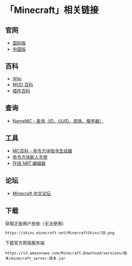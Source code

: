 # 「Minecraft」相关链接

## 官网

- [国际版](https://minecraft.net/)
- [中国版](https://mc.163.com/)

## 百科

- [Wiki](https://minecraft-zh.gamepedia.com/)
- [MOD 百科](https://www.mcmod.cn/)
- [插件百科](https://mineplugin.org/)

## 查询

- [NameMC - 查询（ID、UUID、皮肤、服务器）](https://namemc.com/)

## 工具

- [MC百科 - 命令方块指令生成器](https://www.mcmod.cn/tools/cbcreator)
- [命令方块新人手册](https://commandtutorials.neocities.org/)
- [在线 NBT 编辑器](https://irath96.github.io/webNBT/)

## 论坛

- [Minecraft 中文论坛](https://www.mcbbs.net/forum.php)

## 下载

获取正版用户皮肤（无法使用）

```text
https://skins.minecraft.net/MinecraftSkins/ID.png
```

下载官方原版服务端

```text
https://s3.amazonaws.com/Minecraft.Download/versions/版本/minecraft_server.版本.jar
```

